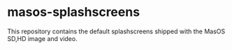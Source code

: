 # masos-splashscreens
This repository contains the default splashscreens shipped with the MasOS SD,HD image and video.



